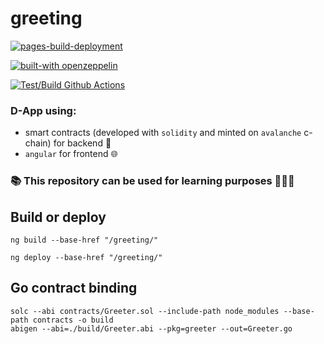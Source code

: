# greeting

[![pages-build-deployment](https://github.com/trendev/greeting/actions/workflows/pages/pages-build-deployment/badge.svg)](https://github.com/trendev/greeting/actions/workflows/pages/pages-build-deployment)

[![built-with openzeppelin](https://img.shields.io/badge/built%20with-OpenZeppelin-3677FF)](https://docs.openzeppelin.com/)

[![Test/Build Github Actions](https://github.com/trendev/greeting/actions/workflows/main.yml/badge.svg)](https://github.com/trendev/greeting/actions/workflows/main.yml)

### D-App using:
* smart contracts (developed with `solidity` and minted on `avalanche` c-chain) for backend 🤖
* `angular` for frontend 🌐

### 📚 This repository can be used for learning purposes 👨🏻‍💻

## Build or deploy

```
ng build --base-href "/greeting/"

ng deploy --base-href "/greeting/"
```

## Go contract binding
```
solc --abi contracts/Greeter.sol --include-path node_modules --base-path contracts -o build
abigen --abi=./build/Greeter.abi --pkg=greeter --out=Greeter.go
```
